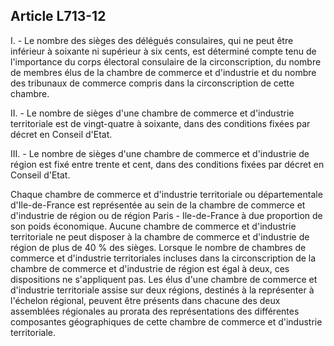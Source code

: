 Article L713-12
----
I. - Le nombre des sièges des délégués consulaires, qui ne peut être inférieur à
soixante ni supérieur à six cents, est déterminé compte tenu de l'importance du
corps électoral consulaire de la circonscription, du nombre de membres élus de
la chambre de commerce et d'industrie et du nombre des tribunaux de commerce
compris dans la circonscription de cette chambre.

II. - Le nombre de sièges d'une chambre de commerce et d'industrie territoriale
est de vingt-quatre à soixante, dans des conditions fixées par décret en Conseil
d'Etat.

III. - Le nombre de sièges d'une chambre de commerce et d'industrie de région
est fixé entre trente et cent, dans des conditions fixées par décret en Conseil
d'Etat.

Chaque chambre de commerce et d'industrie territoriale ou départementale
d'Ile-de-France est représentée au sein de la chambre de commerce et d'industrie
de région ou de région Paris - Ile-de-France à due proportion de son poids
économique. Aucune chambre de commerce et d'industrie territoriale ne peut
disposer à la chambre de commerce et d'industrie de région de plus de 40 % des
sièges. Lorsque le nombre de chambres de commerce et d'industrie territoriales
incluses dans la circonscription de la chambre de commerce et d'industrie de
région est égal à deux, ces dispositions ne s'appliquent pas. Les élus d'une
chambre de commerce et d'industrie territoriale assise sur deux régions,
destinés à la représenter à l'échelon régional, peuvent être présents dans
chacune des deux assemblées régionales au prorata des représentations des
différentes composantes géographiques de cette chambre de commerce et
d'industrie territoriale.
